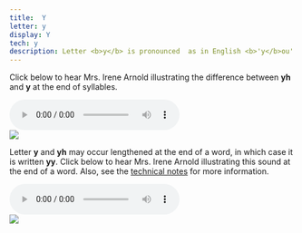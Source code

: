 ```yaml
---
title:  Y
letter: y
display: Y
tech: y
description: Letter <b>y</b> is pronounced  as in English <b>'y</b>ou' or '<b>y</b>ard'. This sound is common at the end of syllables as well as the beginning. This is a voiced sound (made with the vocal cords vibrating) and is distinct from Tanacross <b>yh</b>, which is the voiceless counterpart of <b>y</b>.
---
```




Click below to hear Mrs. Irene Arnold illustrating the difference between <b>yh</b> and <b>y</b> at the end of syllables.

<div class="audiobox">
<div class="audio">
<audio controls src="{{ site.baseurl }}/assets/audio/yh_y_comp.mp3" type="audio/mpeg">Your browser does not support the audio element.</audio>
</div>
<div class="text">
<img src="{{ site.baseurl }}/assets/gif/yh_y_comp.gif" border="0" />
</div>
</div>

Letter <b>y</b> and <b>yh</b> may occur lengthened at the end of a word, in which case it is written <b>yy</b>. Click below to hear Mrs. Irene Arnold illustrating this sound at the end of a word. Also, see the <a href="javascript:tech('y');">technical notes</a> for more information.

<div class="audiobox">
<div class="audio">
<audio controls src="{{ site.baseurl }}/assets/audio/yh_yy_comp.mp3" type="audio/mpeg">Your browser does not support the audio element.</audio>
</div>
<div class="text">
<img src="{{ site.baseurl }}/assets/gif/yh_yy_comp.gif" border="0" />
</div>
</div>
